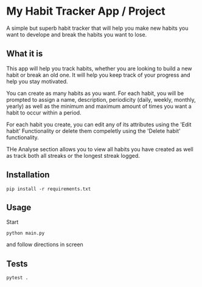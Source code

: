 # My Habit Tracker App / Project

A simple but superb habit tracker that will help you make new habits you want to develope and break the habits you want to lose.

## What it is


This app will help you track habits, whether you are looking to build a new habit or break an old one. 
It will help you keep track of your progress and help you stay motivated.

You can create as many habits as you want. For each habit, you will be prompted to assign a name, description,
periodicity (daily, weekly, monthly, yearly) as well as the minimum and maximum amount of times you want a  habit to occur within a period.

For each habit you create, you can edit any of its attributes using the 'Edit habit' Functionality or delete them compeletly 
using the 'Delete habit' functionality.

THe Analyse section allows you to view all habits you have created as well as track both all streaks or the longest streak logged.


## Installation

```shell
pip install -r requirements.txt
```

## Usage

Start

```shell
python main.py
```

and follow directions in screen

## Tests

```shell
pytest .
```